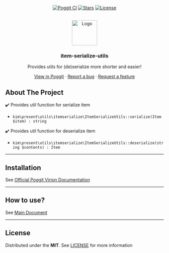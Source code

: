 <!-- PROJECT BADGES -->
<div align="center">

[![Poggit CI][poggit-ci-badge]][poggit-ci-url]
[![Stars][stars-badge]][stars-url]
[![License][license-badge]][license-url]

</div>


<!-- PROJECT LOGO -->
<br />
<div align="center">
  <img src="https://raw.githubusercontent.com/presentkim-pm/item-serialize-utils/main/assets/icon.png" alt="Logo" width="80" height="80"/>
  <h3>item-serialize-utils</h3>
  <p align="center">
    Provides utils for (de)serialize more shorter and easier!

[View in Poggit][poggit-ci-url] · [Report a bug][issues-url] · [Request a feature][issues-url]

  </p>
</div>


<!-- ABOUT THE PROJECT -->
## About The Project
:heavy_check_mark: Provides util function for serialize item
- `kim\present\utils\itemserialize\ItemSerializeUtils::serialize(Item $item) : string`

:heavy_check_mark: Provides util function for deserialize item
- `kim\present\utils\itemserialize\ItemSerializeUtils::deserialize(string $contents) : Item`

-----

## Installation
See [Official Poggit Virion Documentation](https://github.com/poggit/support/blob/master/virion.md)

-----

## How to use?
See [Main Document](https://github.com/presentkim-pm/item-serialize-utils/blob/main/docs/README.md)

-----

## License
Distributed under the **MIT**. See [LICENSE][license-url] for more information


[poggit-ci-badge]: https://poggit.pmmp.io/ci.shield/presentkim-pm/item-serialize-utils/item-serialize-utils?style=for-the-badge
[stars-badge]: https://img.shields.io/github/stars/presentkim-pm/item-serialize-utils.svg?style=for-the-badge
[license-badge]: https://img.shields.io/github/license/presentkim-pm/item-serialize-utils.svg?style=for-the-badge

[poggit-ci-url]: https://poggit.pmmp.io/ci/presentkim-pm/item-serialize-utils/item-serialize-utils
[stars-url]: https://github.com/presentkim-pm/item-serialize-utils/stargazers
[issues-url]: https://github.com/presentkim-pm/item-serialize-utils/issues
[license-url]: https://github.com/presentkim-pm/item-serialize-utils/blob/main/LICENSE

[project-icon]: https://raw.githubusercontent.com/presentkim-pm/item-serialize-utils/main/assets/icon.png
